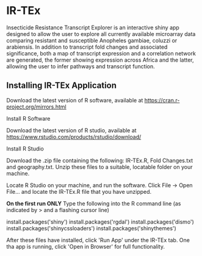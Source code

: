 # IR-TEx

Insecticide Resistance Transcript Explorer is an interactive shiny app designed to allow the user to explore all currently available microarray data comparing resistant and susceptible Anopheles gambiae, coluzzi or arabiensis. In addition to transcript fold changes and associated significance, both a map of transcript expression and a correlation network are generated, the former showing expression across Africa and the latter, allowing the user to infer pathways and transcript function.

## Installing IR-TEx Application

Download the latest version of R software, available at https://cran.r-project.org/mirrors.html

Install R Software

Download the latest version of R studio, available at https://www.rstudio.com/products/rstudio/download/

Install R Studio

Download the .zip file containing the following: IR-TEx.R, Fold Changes.txt and geography.txt. Unzip these files to a suitable, locatable folder on your machine.

Locate R Studio on your machine, and run the software. Click File -> Open File... and locate the IR-TEx.R file that you have unzipped.

**On the first run ONLY** 
Type the following into the R command line (as indicated by > and a flashing cursor line)

install.packages('shiny')
install.packages('rgdal')
install.packages('dismo')
install.packages('shinycssloaders')
install.packages('shinythemes')

After these files have installed, click 'Run App' under the IR-TEx tab. One tha app is running, click 'Open in Browser' for full functionality.
